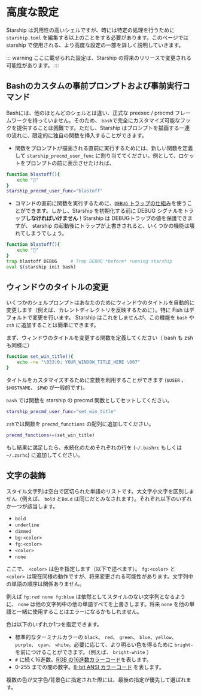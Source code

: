 # 高度な設定

Starship は汎用性の高いシェルですが、時には特定の処理を行うために `starship.toml` を編集する以上のことをする必要があります。このページでは starship で使用される、より高度な設定の一部を詳しく説明していきます。

::: warning
ここに載せられた設定は、Starship の将来のリリースで変更される可能性があります。
 :::

## Bashのカスタムの事前プロンプトおよび事前実行コマンド

Bashには、他のほとんどのシェルとは違い、正式な preexec / precmd フレームワークを持っていません。そのため、 `bash`で完全にカスタマイズ可能なフックを提供することは困難です。ただし、Starship はプロンプトを描画する一連の流れに、限定的に独自の関数を挿入することができます。

- 関数をプロンプトが描画される直前に実行するためには、新しい関数を定義して `starship_precmd_user_func` に割り当ててください。例として、ロケットをプロンプトの前に表示させたければ、

```bash
function blastoff(){
    echo "🚀"
}
starship_precmd_user_func="blastoff"
```

- コマンドの直前に関数を実行するために、[`DEBUG` トラップの仕組み](https://jichu4n.com/posts/debug-trap-and-prompt_command-in-bash/)を使うことができます。しかし、Starship を初期化する前に DEBUG シグナルをトラップ**しなければいけません**！Starship は DEBUGトラップの値を保護できますが、 starship の起動後にトラップが上書きされると、いくつかの機能は壊れてしまうでしょう。

```bash
function blastoff(){
    echo "🚀"
}
trap blastoff DEBUG     # Trap DEBUG *before* running starship
eval $(starship init bash)
```

## ウィンドウのタイトルの変更

いくつかのシェルプロンプトはあなたのためにウィンドウのタイトルを自動的に変更します（例えば、カレントディレクトリを反映するために）。特に Fish はデフォルトで変更を行います。
Starship はこれをしませんが、この機能を `bash` や `zsh` に追加することは簡単にできます。

まず、ウィンドウのタイトルを変更する関数を定義してください（ bash も zsh も同様に）

```bash
function set_win_title(){
    echo -ne "\033]0; YOUR_WINDOW_TITLE_HERE \007"
}
```

タイトルをカスタマイズするために変数を利用することができます (`$USER` 、 `$HOSTNAME`、 `$PWD` が一般的です)。

`bash` では関数を starship の precmd 関数としてセットしてください。

```bash
starship_precmd_user_func="set_win_title"
```

`zsh`では関数を `precmd_functions` の配列に追加してください。

```bash
precmd_functions+=(set_win_title)
```

もし結果に満足したら、永続化のためそれぞれの行を
(`~/.bashrc` もしくは `~/.zsrhc`) に追加してください。

## 文字の装飾

スタイル文字列は空白で区切られた単語のリストです。大文字小文字を区別しません（例えば、 `bold` と`BoLd` は同じだとみなされます）。それぞれ以下のいずれか一つが該当します。

- `bold`
- `underline`
- `dimmed`
- `bg:<color>`
- `fg:<color>`
- `<color>`
- `none`

ここで、 `<color>` は色を指定します（以下で述べます）。 `fg:<color>` と `<color>` は現在同様の動作ですが、将来変更される可能性があります。文字列中の単語の順序は関係ありません。

例えば `fg:red none fg:blue` は依然としてスタイルのない文字列となるように、 `none` は他の文字列中の他の単語すべてを上書きします。将来 `none` を他の単語と一緒に使用することはエラーになるかもしれません。

色は以下のいずれか1つを指定できます。

- 標準的なターミナルカラーの `black`、 `red`、 `green`、 `blue`、`yellow`、 `purple`、 `cyan`、 `white`。必要に応じて、より明るい色を得るために `bright-` を前につけることができます。（例えば、 `bright-white` ）
- `#` に続く16進数。[RGB の16進数カラーコード](https://www.w3schools.com/colors/colors_hexadecimal.asp)を表します。
- 0-255 までの間の数字。[8-bit ANSI カラーコード](https://i.stack.imgur.com/KTSQa.png) を表します。

複数の色が文字色/背景色に指定された際には、最後の指定が優先して選ばれます。
